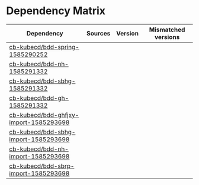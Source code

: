 # Dependency Matrix

Dependency | Sources | Version | Mismatched versions
---------- | ------- | ------- | -------------------
[cb-kubecd/bdd-spring-1585290252](https://github.com/cb-kubecd/bdd-spring-1585290252.git) |  | []() | 
[cb-kubecd/bdd-nh-1585291332](https://github.com/cb-kubecd/bdd-nh-1585291332.git) |  | []() | 
[cb-kubecd/bdd-sbhg-1585291332](https://github.com/cb-kubecd/bdd-sbhg-1585291332.git) |  | []() | 
[cb-kubecd/bdd-gh-1585291332](https://github.com/cb-kubecd/bdd-gh-1585291332.git) |  | []() | 
[cb-kubecd/bdd-ghfjxy-import-1585293698](https://github.com/cb-kubecd/bdd-ghfjxy-import-1585293698.git) |  | []() | 
[cb-kubecd/bdd-sbhg-import-1585293698](https://github.com/cb-kubecd/bdd-sbhg-import-1585293698.git) |  | []() | 
[cb-kubecd/bdd-nh-import-1585293698](https://github.com/cb-kubecd/bdd-nh-import-1585293698.git) |  | []() | 
[cb-kubecd/bdd-sbrp-import-1585293698](https://github.com/cb-kubecd/bdd-sbrp-import-1585293698.git) |  | []() | 
